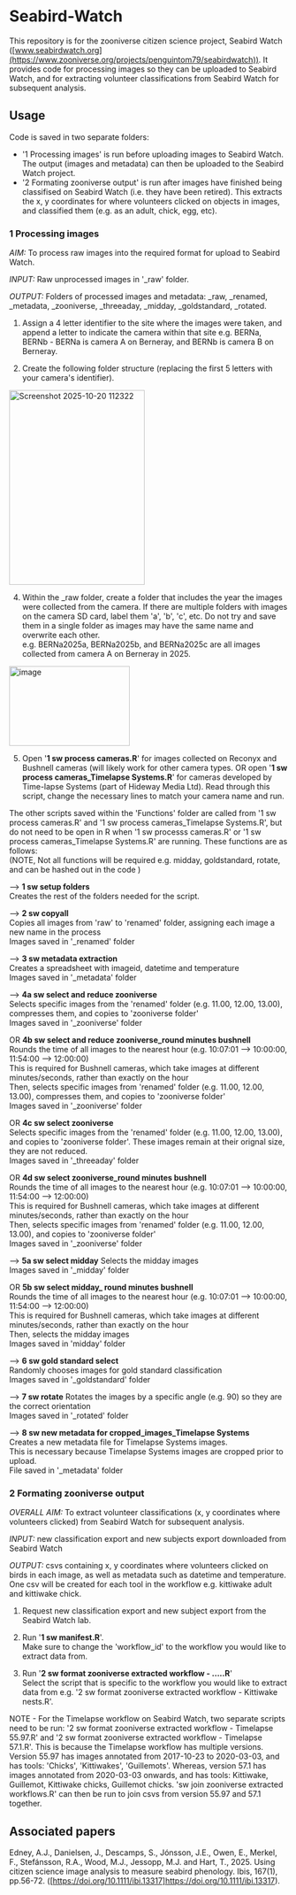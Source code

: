 # Seabird-Watch
This repository is for the zooniverse citizen science project, Seabird Watch ([www.seabirdwatch.org](https://www.zooniverse.org/projects/penguintom79/seabirdwatch)). It provides code for processing images so they can be uploaded to Seabird Watch, and for extracting volunteer classifications from Seabird Watch for subsequent analysis. 

## Usage
Code is saved in two separate folders:
- '1 Processing images' is run before uploading images to Seabird Watch. The output (images and metadata) can then be uploaded to the Seabird Watch project. 
- '2 Formating zooniverse output' is run after images have finished being classifised on Seabird Watch (i.e. they have been retired). This extracts the x, y coordinates for where volunteers clicked on objects in images, and classified them (e.g. as an adult, chick, egg, etc).

### 1 Processing images
_AIM:_ To process raw images into the required format for upload to Seabird Watch. 

_INPUT:_ Raw unprocessed images in '_raw' folder.  

_OUTPUT:_ Folders of processed images and metadata: _raw, _renamed, _metadata, _zooniverse, _threeaday, _midday, _goldstandard, _rotated.  

1) Assign a 4 letter identifier to the site where the images were taken, and append a letter to indicate the camera within that site e.g. BERNa, BERNb - BERNa is camera A on Berneray, and BERNb is camera B on Berneray.

3) Create the following folder structure (replacing the first 5 letters with your camera's identifier). 
<img width="245" height="352" alt="Screenshot 2025-10-20 112322" src="https://github.com/user-attachments/assets/46dcfb52-6fe1-4fd4-8cd4-06c19ebf4cc7" />

4) Within the _raw folder, create a folder that includes the year the images were collected from the camera. If there are multiple folders with images on the camera SD card, label them 'a', 'b', 'c', etc. Do not try and save them in a single folder as images may have the same name and overwrite each other.  
e.g. BERNa2025a, BERNa2025b, and BERNa2025c are all images collected from camera A on Berneray in 2025. 
  <img width="218" height="144" alt="image" src="https://github.com/user-attachments/assets/47b17c9a-268f-459f-9a8e-0866a82a1a2b" />

5) Open '**1 sw process cameras.R**' for images collected on Reconyx and Bushnell cameras (will likely work for other camera types. OR open '**1 sw process cameras_Timelapse Systems.R**' for cameras developed by Time-lapse Systems (part of Hideway Media Ltd). Read through this script, change the necessary lines to match your camera name and run. 

The other scripts saved within the 'Functions' folder are called from '1 sw process cameras.R' and '1 sw process cameras_Timelapse Systems.R', but do not need to be open in R when '1 sw processs cameras.R' or '1 sw process cameras_Timelapse Systems.R' are running. These functions are as follows:   
(NOTE, Not all functions will be required e.g. midday, goldstandard, rotate, and can be hashed out in the code )
 
 --> **1 sw setup folders**    
    Creates the rest of the folders needed for the script. 

 --> **2 sw copyall**  
    Copies all images from 'raw' to 'renamed' folder, assigning each image a new name in the process   
    Images saved in '_renamed' folder 

 --> **3 sw metadata extraction**  
    Creates a spreadsheet with imageid, datetime and temperature   
    Images saved in '_metadata' folder

 --> **4a sw select and reduce zooniverse**  
    Selects specific images from the 'renamed' folder (e.g. 11.00, 12.00, 13.00), compresses them, and copies to 'zooniverse folder'  
    Images saved in '_zooniverse' folder
    
OR **4b sw select and reduce zooniverse_round minutes bushnell**   
    Rounds the time of all images to the nearest hour (e.g. 10:07:01 --> 10:00:00, 11:54:00 --> 12:00:00)  
    This is required for Bushnell cameras, which take images at different minutes/seconds, rather than exactly on the hour  
    Then, selects specific images from 'renamed' folder (e.g. 11.00, 12.00, 13.00), compresses them, and copies to 'zooniverse folder'  
    Images saved in '_zooniverse' folder 

OR **4c sw select zooniverse**  
    Selects specific images from the 'renamed' folder (e.g. 11.00, 12.00, 13.00), and copies to 'zooniverse folder'. These images remain at their orignal size, they are not reduced.  
    Images saved in '_threeaday' folder 

OR **4d sw select zooniverse_round minutes bushnell**     
    Rounds the time of all images to the nearest hour (e.g. 10:07:01 --> 10:00:00, 11:54:00 --> 12:00:00)  
    This is required for Bushnell cameras, which take images at different minutes/seconds, rather than exactly on the hour  
    Then, selects specific images from 'renamed' folder (e.g. 11.00, 12.00, 13.00), and copies to 'zooniverse folder'  
    Images saved in '_zooniverse' folder 
 
--> **5a sw select midday**
   Selects the midday images  
   Images saved in '_midday' folder  

OR **5b sw select midday_ round minutes bushnell**  
   Rounds the time of all images to the nearest hour (e.g. 10:07:01 --> 10:00:00, 11:54:00 --> 12:00:00)  
   This is required for Bushnell cameras, which take images at different minutes/seconds, rather than exactly on the hour  
   Then, selects the midday images  
   Images saved in 'midday' folder   

--> **6 sw gold standard select**  
    Randomly chooses images for gold standard classification  
    Images saved in '_goldstandard' folder  

--> **7 sw rotate** 
    Rotates the images by a specific angle (e.g. 90) so they are the correct orientation  
    Images saved in '_rotated' folder   
    
--> **8 sw new metadata for cropped_images_Timelapse Systems**  
    Creates a new metadata file for Timelapse Systems images.   
    This is necessary because Timelapse Systems images are cropped prior to upload.  
    File saved in '_metadata' folder  
    
### 2 Formating zooniverse output 
_OVERALL AIM:_ To extract volunteer classifications (x, y coordinates where volunteers clicked) from Seabird Watch for subsequent analysis.

_INPUT:_ new classification export and new subjects export downloaded from Seabird Watch  

_OUTPUT:_ csvs containing x, y coordinates where volunteers clicked on birds in each image, as well as metadata such as datetime and temperature. One csv will be created for each tool in the workflow e.g. kittiwake adult and kittiwake chick. 

1) Request new classification export and new subject export from the Seabird Watch lab. 

2) Run '**1 sw manifest.R**'.  
Make sure to change the 'workflow_id' to the workflow you would like to extract data from.

3) Run '**2 sw format zooniverse extracted workflow - .....R**'    
Select the script that is specific to the workflow you would like to extract data from e.g. '2 sw format zooniverse extracted workflow - Kittiwake nests.R'.

NOTE - For the Timelapse workflow on Seabird Watch, two separate scripts need to be run: '2 sw format zooniverse extracted workflow - Timelapse 55.97.R' and '2 sw format zooniverse extracted workflow - Timelapse 57.1.R'. This is because the Timelapse workflow has multiple versions. Version 55.97 has images annotated from 2017-10-23 to 2020-03-03, and has tools: 'Chicks', 'Kittiwakes', 'Guillemots'. Whereas, version 57.1 has images annotated from 2020-03-03 onwards, and has tools: Kittiwake, Guillemot, Kittiwake chicks, Guillemot chicks. 'sw join zooniverse extracted workflows.R' can then be run to join csvs from version 55.97 and 57.1 together. 
  
## Associated papers
Edney, A.J., Danielsen, J., Descamps, S., Jónsson, J.E., Owen, E., Merkel, F., Stefánsson, R.A., Wood, M.J., Jessopp, M.J. and Hart, T., 2025. Using citizen science image analysis to measure seabird phenology. Ibis, 167(1), pp.56-72. ([https://doi.org/10.1111/ibi.13317]https://doi.org/10.1111/ibi.13317). 

